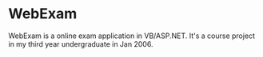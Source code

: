 # WebExam

WebExam is a online exam application in VB/ASP.NET. It's a course project in my third year undergraduate in Jan 2006.
